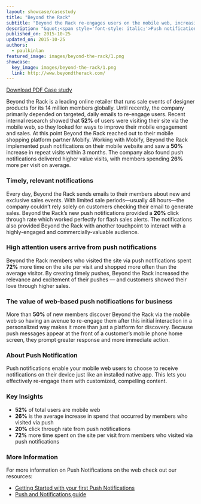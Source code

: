 ```yaml
---
layout: showcase/casestudy
title: "Beyond the Rack"
subtitle: "Beyond the Rack re-engages users on the mobile web, increasing revenue per visit by 26% with push notifications"
description: "&quot;<span style='font-style: italic;'>Push notifications allowed us to bring one of the most compelling capabilities from our native app to our mobile site. We see a direct 20% click through rate from push notifications—having another channel to reach our users is a game changer.</span>&quot; <br><br> &mdash;  Richard Cohene, VP Marketing, Beyond the Rack"
published_on: 2015-10-25
updated_on: 2015-10-25
authors:
  - paulkinlan
featured_image: images/beyond-the-rack/1.png
showcase:
  key_image: images/beyond-the-rack/1.png
  link: http://www.beyondtherack.com/
---
```


<a class="mdl-button mdl-button--colored mdl-js-button mdl-js-ripple-effect" href="#">Download PDF Case study</a>

Beyond the Rack is a leading online retailer that runs sale events of designer products
for its 14 million members globally. Until recently, the company primarily depended on 
targeted, daily emails to re-engage users. Recent internal research showed that **52%** of 
users were visiting their site via the mobile web, so they looked for ways to improve 
their mobile engagement and sales. At this point Beyond the Rack reached out to their 
mobile shopping platform partner Mobify. Working with Mobify, Beyond the Rack implemented 
push notifications on their mobile website and saw a **50%** increase in repeat visits within 
3 months. The company also found push notifications delivered higher value visits, with 
members spending **26%** more per visit on average.

### Timely, relevant notifications

Every day, Beyond the Rack sends emails to their members about new and exclusive sales 
events. With limited sale periods—usually 48 hours—the company couldn’t rely solely on 
customers checking their email to generate sales. Beyond the Rack’s new push notifications 
provided a **20%** click through rate which worked perfectly for flash sales alerts. The 
notifications also provided Beyond the Rack with another touchpoint to interact with a 
highly-engaged and commercially-valuable audience.

### High attention users arrive from push notifications

Beyond the Rack members who visited the site via push notifications  spent **72%** more 
time on the site per visit and shopped more often than the average visitor. By creating 
timely pushes, Beyond the Rack increased the relevance and excitement of their pushes &mdash; and 
customers showed their love through higher sales.

### The value of web-based push notifications for business

More than **50%** of new members discover Beyond the Rack via the mobile web so having an 
avenue to re-engage them after this initial interaction in a personalized way makes it more 
than just a platform for discovery. Because push messages appear at the front of a customer’s 
mobile phone home screen, they prompt greater response and more immediate action.

### About Push Notification

Push notifications enable your mobile web users to choose to receive notifications on their
device just like an installed native app. This lets you effectively re-engage them with customized, 
compelling content.

### Key Insights

* **52%** of total users are mobile web
* **26%** is the average increase in spend that occurred by members who visited via push
* **20%** click through rate from push notifications
* **72%** more time spent on the site per visit from members who visited via push notifications

### More Information

For more information on Push Notifications on the web check out our resources:

* [Getting Started with your first Push Notifications](/web/fundamentals/getting-started/push-notifications/)
* [Push and Notifications guide](/web/fundamentals/engage-and-retain/push-notifications/)